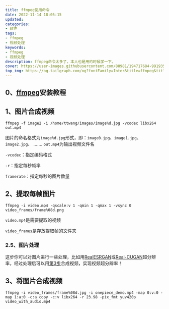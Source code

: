 ```yaml
---
title: ffmpeg使用命令
date: ‎2022‎-11-14 18:05:15
updated:
categories: 
- 软件
tags: 
- ffmpeg
- 视频处理
keywords:
- ffmpeg
- 视频处理
description: ffmpeg命令太多了，本人也是用的时候学一下。
cover: https://user-images.githubusercontent.com/88981/194717684-9919353b-8d51-4920-9980-3193fd895390.png
top_img: https://og.tailgraph.com/og?fontFamily=Inter&title=ffmpeg&titleTailwind=text-gray-800%20font-bold%20text-6xl&text=Play,%20record,%20convert,%20and%20stream%20audio%20and%20video&textTailwind=text-gray-700%20text-2xl%20mt-4&logoUrl=https%3A%2F%2Ffig.io%2Ficons%2Ffig.svg&logoTailwind=bg-transparent%20mx-auto%20mb-8%20h-16%20w-16&bgTailwind=bg-white&footerTailwind=text-teal-600
---
```


## 0、[ffmpeg](https://blog.csdn.net/HYEHYEHYE/article/details/122000352)安装教程

## 1、图片合成视频

```shell
ffmpeg -f image2 -i /home/ttwang/images/image%d.jpg -vcodec libx264 out.mp4
```

图片的命名格式为`image%d.jpg`形式，即：`image0.jpg`、`image1.jpg`、`image2.jpg`、 .......
`out.mp4`为输出视频文件名

`-vcodec`：指定编码格式

`-r`：指定每秒帧率

`framerate`：指定每秒的图片数量

## 2、提取每帧图片

```shell
ffmpeg -i video.mp4 -qscale:v 1 -qmin 1 -qmax 1 -vsync 0 video_frames/frame%08d.png
```

`video.mp4`是需要提取的视频

`video_frames`是存放提取帧的文件夹

### 2.5、图片处理

这步你可以对图片进行一些处理，比如用[RealESRGAN](https://github.com/xinntao/Real-ESRGAN)或[Real-CUGAN](https://github.com/bilibili/ailab)超分辨率，经过处理后可以用[第3步](#third)合成视频，实现视频超分辨率！

##  <a name="third">3、将图片合成视频</a>

```shell
ffmpeg -i video_frames/frame%08d.jpg -i onepiece_demo.mp4 -map 0:v:0 -map 1:a:0 -c:a copy -c:v libx264 -r 23.98 -pix_fmt yuv420p video_with_audio.mp4
```

